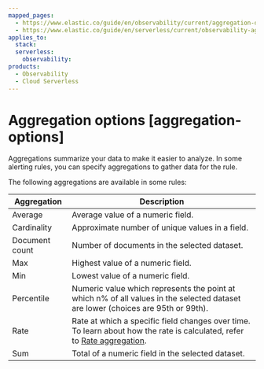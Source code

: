 ```yaml
---
mapped_pages:
  - https://www.elastic.co/guide/en/observability/current/aggregation-options.html
  - https://www.elastic.co/guide/en/serverless/current/observability-aggregationOptions.html
applies_to:
  stack:
  serverless:
    observability:
products:
  - Observability
  - Cloud Serverless
---
```


# Aggregation options [aggregation-options]

Aggregations summarize your data to make it easier to analyze. In some alerting rules, you can specify aggregations to gather data for the rule.

The following aggregations are available in some rules:

| Aggregation | Description |
| --- | --- |
| Average | Average value of a numeric field. |
| Cardinality | Approximate number of unique values in a field. |
| Document count | Number of documents in the selected dataset. |
| Max | Highest value of a numeric field. |
| Min | Lowest value of a numeric field. |
| Percentile | Numeric value which represents the point at which n% of all values in the selected dataset are lower (choices are 95th or 99th). |
| Rate | Rate at which a specific field changes over time. To learn about how the rate is calculated, refer to [Rate aggregation](/solutions/observability/incident-management/rate-aggregation.md). |
| Sum | Total of a numeric field in the selected dataset. |